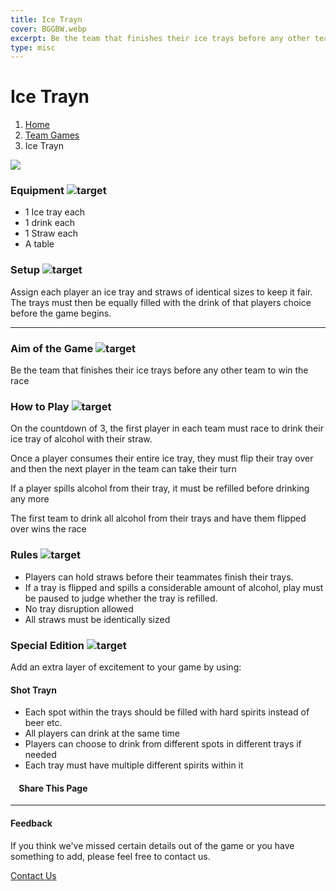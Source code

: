 ```yaml
---
title: Ice Trayn
cover: BGGBW.webp
excerpt: Be the team that finishes their ice trays before any other team to win the race
type: misc
---
```


# Ice Trayn

1.  [Home](/)
2.  [Team Games](GameCategories/TeamGames)
3.  Ice Trayn

![](/images/icetrayn.webp)

### Equipment ![target](/images/liquor.webp)

-   1 Ice tray each
-   1 drink each
-   1 Straw each
-   A table

### Setup ![target](/images/settings.webp)

Assign each player an ice tray and straws of identical sizes to keep it fair. The trays must then be equally filled with the drink of that players choice before the game begins.

* * *

### Aim of the Game ![target](/images/target.webp)

Be the team that finishes their ice trays before any other team to win the race

### How to Play ![target](/images/question.webp)

On the countdown of 3, the first player in each team must race to drink their ice tray of alcohol with their straw.

Once a player consumes their entire ice tray, they must flip their tray over and then the next player in the team can take their turn

If a player spills alcohol from their tray, it must be refilled before drinking any more

The first team to drink all alcohol from their trays and have them flipped over wins the race

### Rules ![target](/images/rules.webp)

-   Players can hold straws before their teammates finish their trays.
-   If a tray is flipped and spills a considerable amount of alcohol, play must be paused to judge whether the tray is refilled.
-   No tray disruption allowed
-   All straws must be identically sized

### Special Edition ![target](/images/special.webp)

Add an extra layer of excitement to your game by using:

#### **Shot Trayn**

-   Each spot within the trays should be filled with hard spirits instead of beer etc.
-   All players can drink at the same time
-   Players can choose to drink from different spots in different trays if needed
-   Each tray must have multiple different spirits within it

####     Share This Page

[](https://www.facebook.com/sharer/sharer.php?u=beergogglegames.co.uk/)[](https://www.instagram.com/direct/new/)[](https://twitter.com/intent/tweet?url=beergogglegames.co.uk/)

* * *

#### Feedback

If you think we've missed certain details out of the game or you have something to add, please feel free to contact us.

  
  
  
[Contact Us](contact)
